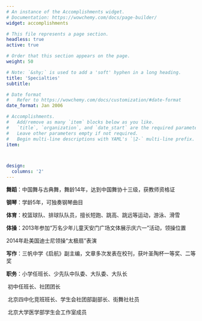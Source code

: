 ```yaml
---
# An instance of the Accomplishments widget.
# Documentation: https://wowchemy.com/docs/page-builder/
widget: accomplishments

# This file represents a page section.
headless: true
active: true  

# Order that this section appears on the page.
weight: 50

# Note: `&shy;` is used to add a 'soft' hyphen in a long heading.
title: 'Specialties'
subtitle:

# Date format
#   Refer to https://wowchemy.com/docs/customization/#date-format
date_format: Jan 2006

# Accomplishments.
#   Add/remove as many `item` blocks below as you like.
#   `title`, `organization`, and `date_start` are the required parameters.
#   Leave other parameters empty if not required.
#   Begin multi-line descriptions with YAML's `|2-` multi-line prefix.
item:



design:
  columns: '2' 
---
```


**舞蹈**：中国舞与古典舞，舞龄14年，达到中国舞协十三级，获教师资格证

**钢琴**：学龄5年，可独奏钢琴曲目

**体育**：校篮球队、排球队队员，擅长短跑、跳高、跳远等运动，游泳、滑雪

**体操**：2013年参加“万名少年儿童天安门广场文体展示庆六一”活动，领操位置

2014年赴美国迪士尼领操“太极扇”表演

**写作**：三帆中学《启航》副主编，文章多次发表在校刊，获叶圣陶杯一等奖、二等奖

**职务**：小学任班长、少先队中队委、大队委、大队长    

​			初中任班长、社团团长

​			北京四中化竞班班长、学生会社团部副部长、街舞社社员

​			北京大学医学部学生会工作室成员



​	
